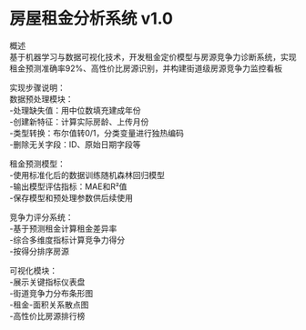 # 房屋租金分析系统 v1.0
概述  
基于机器学习与数据可视化技术，开发租金定价模型与房源竞争力诊断系统，实现租金预测准确率92%、高性价比房源识别，并构建街道级房源竞争力监控看板

实现步骤说明：  
数据预处理模块：  
-处理缺失值：用中位数填充建成年份  
-创建新特征：计算实际房龄、上传月份  
-类型转换：布尔值转0/1，分类变量进行独热编码  
-删除无关字段：ID、原始日期字段等

租金预测模型：  
-使用标准化后的数据训练随机森林回归模型  
-输出模型评估指标：MAE和R²值  
-保存模型和预处理参数供后续使用  

竞争力评分系统：  
-基于预测租金计算租金差异率  
-综合多维度指标计算竞争力得分  
-按得分排序房源  

可视化模块：  
-展示关键指标仪表盘  
-街道竞争力分布条形图  
-租金-面积关系散点图  
-高性价比房源排行榜
